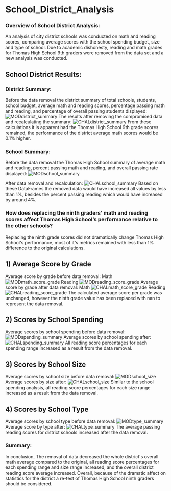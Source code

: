 # School_District_Analysis

### Overview of School District Analysis:
An analysis of city district schools was conducted on math and reading scores, comparing average scores with the school spending budget, size and type of school. Due to academic dishonesty, reading and math grades for Thomas High School 9th graders were removed from the data set and a new analysis was conducted.

## School District Results:
### District Summary:
Before the data removal the district summary of total schools, students, school budget, average math and reading scores, percentage passing math and reading, and percentage of overall passing students displayed:
![MODdistrict_summary](https://user-images.githubusercontent.com/99298165/163697541-b8456422-a8a6-4031-a979-ce9e5195315c.png)
The results after removing the compromised data and recalculating the summary:
![CHALdistrict_summary](https://user-images.githubusercontent.com/99298165/163697933-573671a8-5323-42a7-9328-2003b44d4ac5.png)
From these calculations it is apparent had the Thomas High School 9th grade scores remained, the performance of the district average math scores would be 0.1% higher.
### School Summary:
Before the data removal the Thomas High School summary of average math and reading, percent passing math and reading, and overall passing rate displayed:
![MODschool_summary](https://user-images.githubusercontent.com/99298165/163699096-19bc7170-68e0-4e12-9bac-0a283eff92d8.png)

After data removal and recalculation:
![CHALschool_summary](https://user-images.githubusercontent.com/99298165/163699098-446bbe9b-cb5e-43b4-8677-4b0bd7050213.png)
Based on these DataFrames the removed data would have increased all values by less than 1%, besides the percent passing reading which would have increased by around 4%. 
### How does replacing the ninth graders’ math and reading scores affect Thomas High School’s performance relative to the other schools?
Replacing the ninth grade scores did not dramatically change Thomas High School's performance, most of it's metrics remained with less than 1% difference to the original calculations.

## 1) Average Score by Grade
Average score by grade before data removal:
Math
![MODmath_score_grade](https://user-images.githubusercontent.com/99298165/163699613-cbbf5fb2-2c90-4822-b0e9-03aef6071588.png)
Reading
![MODreading_score_grade](https://user-images.githubusercontent.com/99298165/163699619-9bd2f776-5abd-40f2-b984-e94e00424f4d.png)
Average score by grade after data removal:
Math 
![CHALmath_score_grade](https://user-images.githubusercontent.com/99298165/163699629-babc55f9-78a4-4c89-aaa5-a80a56f0d956.png)
Reading
![CHALreading_score_grade](https://user-images.githubusercontent.com/99298165/163699638-ab35c5b6-0583-411a-8f10-b42a35a5ac6a.png)
The calculated average score per grade was unchanged, however the ninth grade value has been replaced with nan to represent the data removal.
## 2) Scores by School Spending
Average scores by school spending before data removal:
![MODspending_summary](https://user-images.githubusercontent.com/99298165/163700026-44c1aacc-07e9-4347-8882-14094b3da567.png)
Average scores by school spending after:
![CHALspending_summary](https://user-images.githubusercontent.com/99298165/163700036-96e4a76e-76de-42c8-803a-e11117261f0e.png)
All reading score percentages for each spending range increased as a result from the data removal. 
## 3) Scores by School Size
Average scores by school size before data removal:
![MODschool_size](https://user-images.githubusercontent.com/99298165/163700144-feb22bea-d091-4212-b02d-6b2f49fb0bec.png)
Average scores by size after:
![CHALschool_size](https://user-images.githubusercontent.com/99298165/163700147-16cafd0d-7f8d-487f-bff1-504dcf529a64.png)
Similar to the school spending analysis, all reading score percentages for each size range increased as a result from the data removal.
## 4) Scores by School Type
Average scores by school type before data removal:
![MODtype_summary](https://user-images.githubusercontent.com/99298165/163700251-8ca1cc5f-f715-44e0-bad8-ddc81eba7f18.png)
Average score by type after:
![CHALtype_summary](https://user-images.githubusercontent.com/99298165/163700270-4d6805cb-bf7c-4e2c-86f1-9c1d28fb2eaa.png)
The average passing reading scores for district schools increased after the data removal.
### Summary:
In conclusion, The removal of data decreased the whole district's overall math average compared to the original, all reading score percentages for each spending range and size range increased, and the overall district reading score average increased. Overall, because of the dramatic affect on statistics for the district a re-test of Thomas High School ninth graders should be considered.
